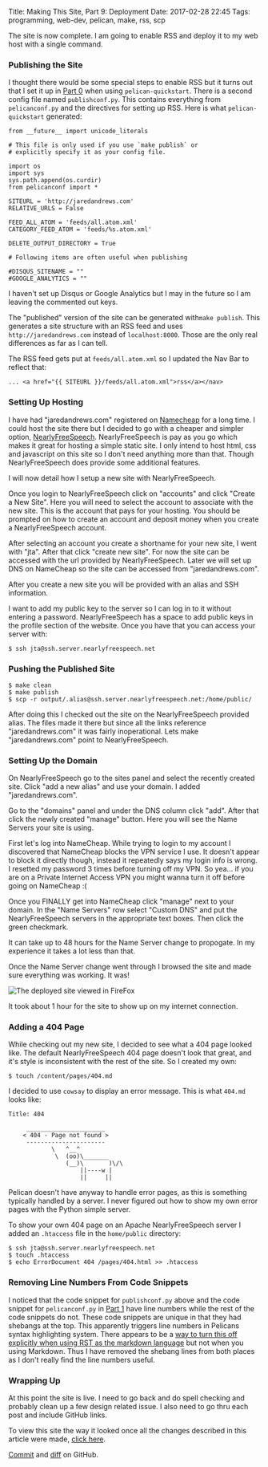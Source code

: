 Title: Making This Site, Part 9: Deployment 
Date: 2017-02-28 22:45 
Tags: programming, web-dev, pelican, make, rss, scp

The site is now complete. I am going to enable RSS and deploy it to my
web host with a single command.

### Publishing the Site

I thought there would be some special steps to enable RSS but it turns
out that I set it up in [Part 0](/making-this-site-part-0-setup.html)
when using `pelican-quickstart`. There is a second config file named
`publishconf.py`. This contains everything from `pelicanconf.py` and
the directives for setting up RSS. Here is what `pelican-quickstart`
generated:

    from __future__ import unicode_literals
    
    # This file is only used if you use `make publish` or
    # explicitly specify it as your config file.
    
    import os
    import sys
    sys.path.append(os.curdir)
    from pelicanconf import *
    
    SITEURL = 'http://jaredandrews.com'
    RELATIVE_URLS = False
    
    FEED_ALL_ATOM = 'feeds/all.atom.xml'
    CATEGORY_FEED_ATOM = 'feeds/%s.atom.xml'
    
    DELETE_OUTPUT_DIRECTORY = True
    
    # Following items are often useful when publishing
    
    #DISQUS_SITENAME = ""
    #GOOGLE_ANALYTICS = ""

I haven't set up Disqus or Google Analytics but I may in the future so
I am leaving the commented out keys.

The "published" version of the site can be generated with`make
publish`. This generates a site structure with an RSS feed and uses
`http://jaredandrews.com` instead of `localhost:8000`. Those are the
only real differences as far as I can tell.

The RSS feed gets put at `feeds/all.atom.xml` so I updated the Nav Bar to reflect that:

    ... <a href="{{ SITEURL }}/feeds/all.atom.xml">rss</a></nav>

### Setting Up Hosting

I have had "jaredandrews.com" registered on
[Namecheap](http://namecheap.com/) for a long time. I could host the
site there but I decided to go with a cheaper and simpler option,
[NearlyFreeSpeech](https://www.nearlyfreespeech.net/). NearlyFreeSpeech
is pay as you go which makes it great for hosting a simple static
site. I only intend to host html, css and javascript on this site so I
don't need anything more than that. Though NearlyFreeSpeech does
provide some additional features.

I will now detail how I setup a new site with NearlyFreeSpeech.

Once you login to NearlyFreeSpeech click on "accounts" and click
"Create a New Site". Here you will need to select the account to
associate with the new site. This is the account that pays for your
hosting. You should be prompted on how to create an account and
deposit money when you create a NearlyFreeSpeech account.

After selecting an account you create a shortname for your new site, I
went with "jta". After that click "create new site". For now the site
can be accessed with the url provided by NearlyFreeSpeech. Later we
will set up DNS on NameCheap so the site can be accessed from
"jaredandrews.com".

After you create a new site you will be provided with an alias and SSH
information.

I want to add my public key to the server so I can log in to it
without entering a password. NearlyFreeSpeech has a space to add
public keys in the profile section of the website. Once you have that
you can access your server with:

	$ ssh jta@ssh.server.nearlyfreespeech.net

### Pushing the Published Site

    $ make clean
    $ make publish
	$ scp -r output/.alias@ssh.server.nearlyfreespeech.net:/home/public/

After doing this I checked out the site on the NearlyFreeSpeech
provided alias. The files made it there but since all the links
reference "jaredandrews.com" it was fairly inoperational. Lets make
"jaredandrews.com" point to NearlyFreeSpeech.


### Setting Up the Domain

On NearlyFreeSpeech go to the sites panel and select the recently
created site. Click "add a new alias" and use your domain. I added
"jaredandrews.com".

Go to the "domains" panel and under the DNS column click "add". After
that click the newly created "manage" button. Here you will see the
Name Servers your site is using.

First let's log into NameCheap. While trying to login to my account I
discovered that NameCheap blocks the VPN service I use. It doesn't
appear to block it directly though, instead it repeatedly says my
login info is wrong. I resetted my password 3 times before turning off
my VPN. So yea... if you are on a Private Internet Access VPN you
might wanna turn it off before going on NameCheap :(

Once you FINALLY get into NameCheap click "manage" next to your
domain. In the "Name Servers" row select "Custom DNS" and put the
NearlyFreeSpeech servers in the appropriate text boxes. Then click the
green checkmark.

It can take up to 48 hours for the Name Server change to propogate. In
my experience it takes a lot less than that.

Once the Name Server change went through I browsed the site and made
sure everything was working. It was!

![The deployed site viewed in FireFox](/images/deployed_site.png)

It took about 1 hour for the site to show up on my internet connection.

### Adding a 404 Page

While checking out my new site, I decided to see what a 404 page
looked like. The default NearlyFreeSpeech 404 page doesn't look that
great, and it's style is inconsistent with the rest of the site. So I
created my own:

    $ touch /content/pages/404.md

I decided to use `cowsay` to display an error message. This is what
`404.md` looks like:

    Title: 404

         ______________________
        < 404 - Page not found >
         ----------------------
                \   ^__^
                 \  (oo)\_______
                    (__)\       )\/\
                        ||----w |
                        ||     ||

Pelican doesn't have anyway to handle error pages, as this is
something typically handled by a server. I never figured out how to
show my own error pages with the Python simple server.

To show your own 404 page on an Apache NearlyFreeSpeech server I
added an `.htaccess` file in the `home/public` directory:

    $ ssh jta@ssh.server.nearlyfreespeech.net
    $ touch .htaccess
	$ echo ErrorDocument 404 /pages/404.html >> .htaccess

### Removing Line Numbers From Code Snippets

I noticed that the code snippet for `publishconf.py` above
and the code snippet for `pelicanconf.py` in
[Part 1](/making-this-site-part-1-base-template.html) have line
numbers while the rest of the code snippets do not. These code
snippets are unique in that they had shebangs at the top. This
apparently triggers line numbers in Pelicans syntax highlighting
system. There appears to be a
[way to turn this off explicitly when using RST as the markdown language](http://docs.getpelican.com/en/stable/content.html?highlight=syntax%20highlighting#syntax-highlighting)
but not when you using Markdown. Thus I have removed the shebang lines
from both places as I don't really find the line numbers useful.

### Wrapping Up

At this point the site is live. I need to go back and do spell
checking and probably clean up a few design related issue. I also need
to go thru each post and include GitHub links.

To view this site the way it looked once all the changes described in this article were made, [click here](/making-this-site-rendered/09).

[Commit]() and [diff]() on GitHub.
